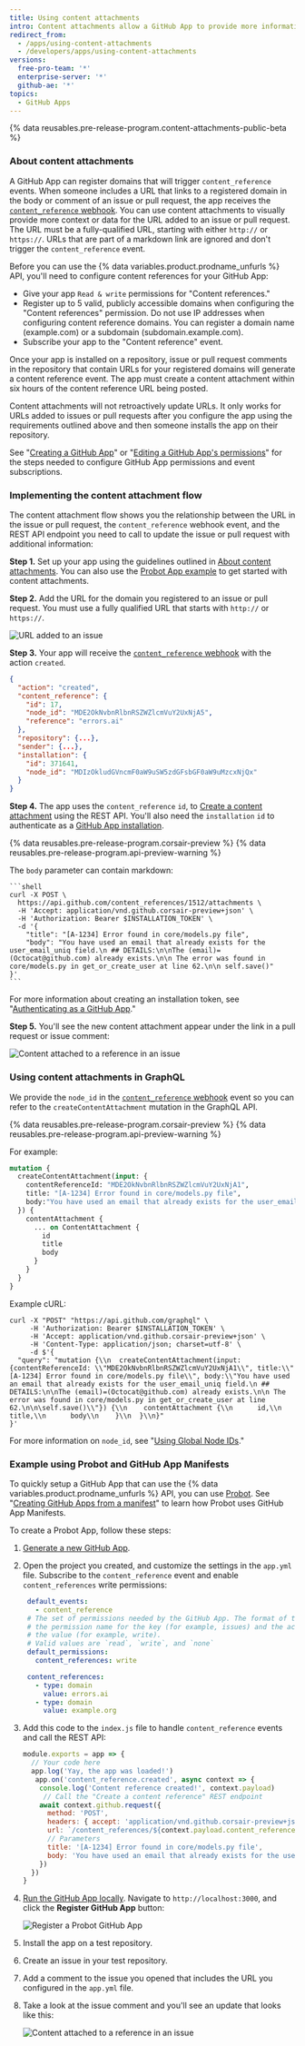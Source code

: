```yaml
---
title: Using content attachments
intro: Content attachments allow a GitHub App to provide more information in GitHub for URLs that link to registered domains. GitHub renders the information provided by the app under the URL in the body or comment of an issue or pull request.
redirect_from:
  - /apps/using-content-attachments
  - /developers/apps/using-content-attachments
versions:
  free-pro-team: '*'
  enterprise-server: '*'
  github-ae: '*'
topics:
  - GitHub Apps
---
```

{% data reusables.pre-release-program.content-attachments-public-beta %}

### About content attachments

A GitHub App can register domains that will trigger `content_reference` events. When someone includes a URL that links to a registered domain in the body or comment of an issue or pull request, the app receives the [`content_reference` webhook](/webhooks/event-payloads/#content_reference). You can use content attachments to visually provide more context or data for the URL added to an issue or pull request. The URL must be a fully-qualified URL, starting with either `http://` or `https://`. URLs that are part of a markdown link are ignored and don't trigger the `content_reference` event.

Before you can use the {% data variables.product.prodname_unfurls %} API, you'll need to configure content references for your GitHub App:
* Give your app `Read & write` permissions for "Content references."
* Register up to 5 valid, publicly accessible domains when configuring the "Content references" permission. Do not use IP addresses when configuring content reference domains. You can register a domain name (example.com) or a subdomain (subdomain.example.com).
* Subscribe your app to the "Content reference" event.

Once your app is installed on a repository, issue or pull request comments in the repository that contain URLs for your registered domains will generate a content reference event. The app must create a content attachment within six hours of the content reference URL being posted.

Content attachments will not retroactively update URLs. It only works for URLs added to issues or pull requests after you configure the app using the requirements outlined above and then someone installs the app on their repository.

See "[Creating a GitHub App](/apps/building-github-apps/creating-a-github-app/)" or "[Editing a GitHub App's permissions](/apps/managing-github-apps/editing-a-github-app-s-permissions/)" for the steps needed to configure GitHub App permissions and event subscriptions.

### Implementing the content attachment flow

The content attachment flow shows you the relationship between the URL in the issue or pull request, the `content_reference` webhook event, and the REST API endpoint you need to call to update the issue or pull request with additional information:

**Step 1.** Set up your app using the guidelines outlined in [About content attachments](#about-content-attachments). You can also use the [Probot App example](#example-using-probot-and-github-app-manifests) to get started with content attachments.

**Step 2.** Add the URL for the domain you registered to an issue or pull request. You must use a fully qualified URL that starts with `http://` or `https://`.

![URL added to an issue](/assets/images/github-apps/github_apps_content_reference.png)

**Step 3.** Your app will receive the [`content_reference` webhook](/webhooks/event-payloads/#content_reference) with the action `created`.

``` json
{
  "action": "created",
  "content_reference": {
    "id": 17,
    "node_id": "MDE2OkNvbnRlbnRSZWZlcmVuY2UxNjA5",
    "reference": "errors.ai"
  },
  "repository": {...},
  "sender": {...},
  "installation": {
    "id": 371641,
    "node_id": "MDIzOkludGVncmF0aW9uSW5zdGFsbGF0aW9uMzcxNjQx"
  }
}
```

**Step 4.** The app uses the `content_reference` `id`, to [Create a content attachment](/rest/reference/apps#create-a-content-attachment) using the REST API. You'll also need the `installation` `id` to authenticate as a [GitHub App installation](/apps/building-github-apps/authenticating-with-github-apps/#authenticating-as-an-installation).

{% data reusables.pre-release-program.corsair-preview %}
{% data reusables.pre-release-program.api-preview-warning %}

The `body` parameter can contain markdown:

    ```shell
    curl -X POST \
      https://api.github.com/content_references/1512/attachments \
      -H 'Accept: application/vnd.github.corsair-preview+json' \
      -H 'Authorization: Bearer $INSTALLATION_TOKEN' \
      -d '{
    	"title": "[A-1234] Error found in core/models.py file",
    	"body": "You have used an email that already exists for the user_email_uniq field.\n ## DETAILS:\n\nThe (email)=(Octocat@github.com) already exists.\n\n The error was found in core/models.py in get_or_create_user at line 62.\n\n self.save()"
    }'
    ```

For more information about creating an installation token, see "[Authenticating as a GitHub App](/apps/building-github-apps/authenticating-with-github-apps/#authenticating-as-an-installation)."

**Step 5.** You'll see the new content attachment appear under the link in a pull request or issue comment:

![Content attached to a reference in an issue](/assets/images/github-apps/content_reference_attachment.png)

### Using content attachments in GraphQL
We provide the `node_id` in the [`content_reference` webhook](/webhooks/event-payloads/#content_reference) event so you can refer to the `createContentAttachment` mutation in the GraphQL API.

{% data reusables.pre-release-program.corsair-preview %}
{% data reusables.pre-release-program.api-preview-warning %}

For example:

``` graphql
mutation {
  createContentAttachment(input: {
    contentReferenceId: "MDE2OkNvbnRlbnRSZWZlcmVuY2UxNjA1",
    title: "[A-1234] Error found in core/models.py file",
    body:"You have used an email that already exists for the user_email_uniq field.\n ## DETAILS:\n\nThe (email)=(Octocat@github.com) already exists.\n\n The error was found in core/models.py in get_or_create_user at line 62.\n\n self.save()"
  }) {
    contentAttachment {
      ... on ContentAttachment {
        id
        title
        body
      }
    }
  }
}
```
Example cURL:

```shell
curl -X "POST" "https://api.github.com/graphql" \
     -H 'Authorization: Bearer $INSTALLATION_TOKEN' \
     -H 'Accept: application/vnd.github.corsair-preview+json' \
     -H 'Content-Type: application/json; charset=utf-8' \
     -d $'{
  "query": "mutation {\\n  createContentAttachment(input:{contentReferenceId: \\"MDE2OkNvbnRlbnRSZWZlcmVuY2UxNjA1\\", title:\\"[A-1234] Error found in core/models.py file\\", body:\\"You have used an email that already exists for the user_email_uniq field.\n ## DETAILS:\n\nThe (email)=(Octocat@github.com) already exists.\n\n The error was found in core/models.py in get_or_create_user at line 62.\n\n\self.save()\\"}) {\\n    contentAttachment {\\n      id,\\n      title,\\n      body\\n    }\\n  }\\n}"
}'
```

For more information on `node_id`, see "[Using Global Node IDs](/graphql/guides/using-global-node-ids)."

### Example using Probot and GitHub App Manifests

To quickly setup a GitHub App that can use the {% data variables.product.prodname_unfurls %} API, you can use [Probot](https://probot.github.io/). See "[Creating GitHub Apps from a manifest](/apps/building-github-apps/creating-github-apps-from-a-manifest/)" to learn how Probot uses GitHub App Manifests.

To create a Probot App, follow these steps:

1. [Generate a new GitHub App](https://probot.github.io/docs/development/#generating-a-new-app).
2. Open the project you created, and customize the settings in the `app.yml` file. Subscribe to the `content_reference` event and enable `content_references` write permissions:

   ``` yml
    default_events:
      - content_reference
    # The set of permissions needed by the GitHub App. The format of the object uses
    # the permission name for the key (for example, issues) and the access type for
    # the value (for example, write).
    # Valid values are `read`, `write`, and `none`
    default_permissions:
      content_references: write

    content_references:
      - type: domain
        value: errors.ai
      - type: domain
        value: example.org
   ```

3. Add this code to the `index.js` file to handle `content_reference` events and call the REST API:

    ``` javascript
    module.exports = app => {
      // Your code here
      app.log('Yay, the app was loaded!')
       app.on('content_reference.created', async context => {
        console.log('Content reference created!', context.payload)
         // Call the "Create a content reference" REST endpoint
        await context.github.request({
          method: 'POST',
          headers: { accept: 'application/vnd.github.corsair-preview+json' },
          url: `/content_references/${context.payload.content_reference.id}/attachments`,
          // Parameters
          title: '[A-1234] Error found in core/models.py file',
          body: 'You have used an email that already exists for the user_email_uniq field.\n ## DETAILS:\n\nThe (email)=(Octocat@github.com) already exists.\n\n The error was found in core/models.py in get_or_create_user at line 62.\n\nself.save()'
        })
      })
    }
    ```

4. [Run the GitHub App locally](https://probot.github.io/docs/development/#running-the-app-locally). Navigate to `http://localhost:3000`, and click the **Register GitHub App** button:

   ![Register a Probot GitHub App](/assets/images/github-apps/github_apps_probot-registration.png)

5. Install the app on a test repository.
6. Create an issue in your test repository.
7. Add a comment to the issue you opened that includes the URL you configured in the `app.yml` file.
8. Take a look at the issue comment and you'll see an update that looks like this:

   ![Content attached to a reference in an issue](/assets/images/github-apps/content_reference_attachment.png)
